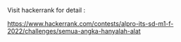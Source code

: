 Visit hackerrank for detail :

https://www.hackerrank.com/contests/alpro-its-sd-m1-f-2022/challenges/semua-angka-hanyalah-alat
